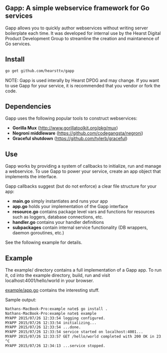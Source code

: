 ## Gapp: A simple webservice framework for Go services

Gapp allows you to quickly author webservices without writing server boilerplate each time. It was developed for internal use by the Hearst Digital Product Development Group to streamline the creation and maintanence of Go services.

## Install

```bash
go get github.com/hearsttv/gapp
```

NOTE: Gapp is used interally by Hearst DPDG and may change. If you want to use Gapp for your service, it is recommended that you vendor or fork the code.

## Dependencies

Gapp uses the following popular tools to construct webservices: 
* **Gorilla Mux** (http://www.gorillatoolkit.org/pkg/mux)
* **Negroni middleware** (https://github.com/codegangsta/negroni)
* **Graceful shutdown** (https://github.com/tylerb/graceful) 

## Use

Gapp works by providing a system of callbacks to initialize, run and manage a webservice. To use Gapp to power your service, create an app object that implements the interface. 

Gapp callbacks suggest (but do not enforce) a clear file structure for your app: 
* **main.go** simply instantiates and runs your app
* **app.go** holds your implementation of the Gapp interface
* **resource.go** contains package level vars and functions for resources such as loggers, database connections, etc.
* **handler.go** contains your handler definitions
* **subpackages** contain internal service functionality (DB wrappers, daemon goroutines, etc.)

See the following example for details.

## Example

The example/ directory contains a full implementation of a Gapp app. To run it, cd into the example directory, build, run and visit localhost:4001/hello/world in your browser.

[example/app.go](https://github.com/hearsttv/gapp/blob/master/example/app.go) contains the interesting stuff.

Sample output: 
```bash
Nathans-MacBook-Pro:example nate$ go install .
Nathans-MacBook-Pro:example nate$ example 
MYAPP 2015/07/26 12:33:54 logging configured.
MYAPP 2015/07/26 12:33:54 initializing...
MYAPP 2015/07/26 12:33:54 ...done.
MYAPP 2015/07/26 12:33:54 service started on localhost:4001...
MYAPP 2015/07/26 12:33:57 GET /hello/world completed with 200 OK in 23.21µs
^C
MYAPP 2015/07/26 12:34:13 ...service stopped.
```
